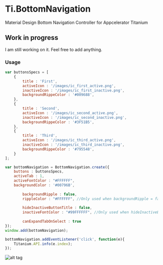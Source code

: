 # Ti.BottomNavigation
Material Design Bottom Navigation Controller for Appcelerator Titanium

## Work in progress
I am still working on it. Feel free to add anything.

### Usage
```javascript
var buttonsSpecs = [
	{
		title : 'First',
		activeIcon : '/images/ic_first_active.png',
		inactiveIcon : '/images/ic_first_inactive.png',
		backgroundRippeColor : '#009688',
	},
	{
		title : 'Second',
		activeIcon : '/images/ic_second_active.png',
		inactiveIcon : '/images/ic_second_inactive.png',
		backgroundRippeColor : '#3F51B5',
	},
	{
		title : 'Third',
		activeIcon : '/images/ic_third_active.png',
		inactiveIcon : '/images/ic_third_inactive.png',
		backgroundRippeColor : '#795548',
	}
]; 

var bottomNavigation = BottomNavigation.create({
	buttons : buttonsSpecs,
	activeTab : 1,
	activeFontColor : "#FFFFFF",
	backgroundColor : '#00796B',
	
        backgroundRipple : false,
        rippleColor : "#FFFFFF", //Only used when backgroundRipple = false
        
        hideInactiveButtonTitle : false,
        inactiveFontColor : "#99FFFFFF", //Only used when hideInactiveButtonTitle = false
        
        canExpandTabOnSelect : true
});
window.add(bottomNavigation);

bottomNavigation.addEventListener('click', function(e){
	Titanium.API.info(e.index);
});
```

![alt tag](https://github.com/deckameron/Ti.BottomNavigation/blob/master/components_bottomnavigation_spec_fixedbottomnav.gif)
